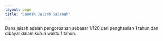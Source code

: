```yaml
---
layout: page
title: "Candah Jalsah Salanah"
---
```


Dana jalsah adalah pengorbanan sebesar 1/120 dari penghasilan 1 tahun dan dibayar dalam kurun waktu 1 tahun.